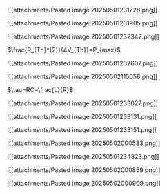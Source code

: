 ![[attachments/Pasted image 20250501231728.png]]

![[attachments/Pasted image 20250501231905.png]]

![[attachments/Pasted image 20250501232342.png]]

$\frac{R_{Th}^{2}}{4V_{Th}}=P_{max}$

![[attachments/Pasted image 20250501232607.png]]

![[attachments/Pasted image 20250502115058.png]]

$\tau=RC=\frac{L}{R}$

![[attachments/Pasted image 20250501233027.png]]

![[attachments/Pasted image 20250501233131.png]]

![[attachments/Pasted image 20250501233151.png]]

![[attachments/Pasted image 20250502000533.png]]

![[attachments/Pasted image 20250501234823.png]]

![[attachments/Pasted image 20250502000859.png]]

![[attachments/Pasted image 20250502000909.png]]